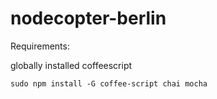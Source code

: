nodecopter-berlin
=================

Requirements:

globally installed coffeescript
	
	sudo npm install -G coffee-script chai mocha
